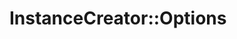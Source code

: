 # InstanceCreator::Options

```{doxygenfunction} YR::internal::InstanceCreator::Options(InvokeOptions &&optsInput)
```
